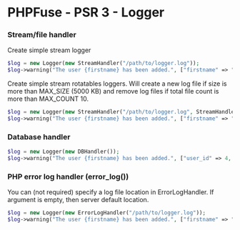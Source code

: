 # PHPFuse - PSR 3 - Logger

### Stream/file handler

Create simple stream logger
```php
$log = new Logger(new StreamHandler("/path/to/logger.log"));
$log->warning("The user {firstname} has been added.", ["firstname" => "John", "lastname" => "Doe"]);
```

Create simple stream rotatables loggers. Will create a new log file if size is more than MAX_SIZE (5000 KB) and remove log files if total file count is more than MAX_COUNT 10.
```php
$log = new Logger(new StreamHandler("/path/to/logger.log", StreamHandler::MAX_SIZE, StreamHandler::MAX_COUNT));
$log->warning("The user {firstname} has been added.", ["firstname" => "John", "lastname" => "Doe"]);
```

### Database handler
```php
$log = new Logger(new DBHandler());
$log->warning("The user {firstname} has been added.", ["user_id" => 4, "firstname" => "Daniel"]);
```

### PHP error log handler (error_log())
You can (not required) specify a log file location in ErrorLogHandler. If argument is empty, then server default location.
```php
$log = new Logger(new ErrorLogHandler("/path/to/logger.log"));
$log->warning("The user {firstname} has been added.", ["firstname" => "John", "lastname" => "Doe", "data" => ["city" => "Stockholm", "coor" => "122,1212"]]);
```
